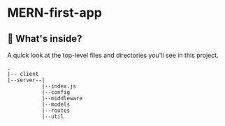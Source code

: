 # MERN-first-app

## 🧐 What's inside?
A quick look at the top-level files and directories you'll see in this project.

    .
    |-- client
    |--server--|
               |--index.js
               |--config
               |--middleware
               |--models
               |--routes
               |--util

             
